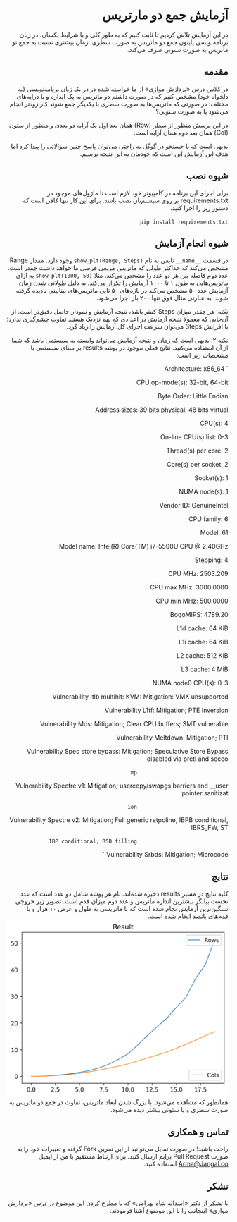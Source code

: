 <div dir="rtl">

# آزمایش جمع دو مارتریس

در این آزمایش تلاش کردیم تا ثابت کنیم که به طور کلی و با شرایط یکسان، در زبان برنامه‌نویسی پایتون جمع دو ماتریس به صورت سطری، زمان بیشتری نسبت به جمع تو ماتریس به صورت ستونی صرف می‌کند.



## مقدمه
در کلاس درس «پردازش موازی» از ما خواسته شده در در یک زبان برنامه‌نویسی (به دلخواه خود) مشخص کنیم که در صورت داشتم دو ماتریس به یک اندازه و با درایه‌های مختلف؛ در صورتی که ماتریس‌ها به صورت سطری با یکدیگر جمع شوند کار زودتر انجام می‌شود یا به صورت ستونی؟

در این پرسش منظور از سطر (Row) همان بعد اول یک آرایه دو بعدی و منظور از ستون (Col) همان بعد دوم همان آرایه است.

بدیهی است که با جستجو در گوگل به راحتی می‌توان پاسخ چنین سؤالاتی را پیدا کرد اما هدف این آزمایش این است که خودمان به این نتیجه برسیم.



## شیوه نصب
برای اجرای این برنامه در کامپیوتر خود لازم است تا ماژول‌های موجود در requirements.txt بر روی سیستم‌تان نصب باشد. برای این کار تنها کافی است که دستور زیر را اجرا کنید.

`pip install requirements.txt `



## شیوه انجام آزمایش
در قسمت `__name__` تابعی به نام `show_plt(Range, Steps)` وجود دارد. مقدار Range مشخص می‌کند که حداکثر طولی که ماتریس مربعی فرضی ما خواهد داشت چقدر است. عدد دوم فاصله بین هر دو عدد را مشخص می‌کند. مثلا `show_plt(1000, 50)` به ازای ماتریس‌هایی به طول ۱ تا ۱۰۰۰ آزمایش را تکرار می‌کند. به دلیل طولانی شدن زمان آزمایش عدد ۵۰ مشخص می‌کند در بازه‌های ۵۰ تایی ماتریس‌‌های بینابینی نادیده گرفته شوند. به عبارتی مثال فوق تنها ۲۰۰ بار اجرا می‌شود.

نکته: هر چقدر میزان Steps کمتر باشد، نتیجه آزمایش و نمودار حاصل دقیق‌تر است. از آن‌جایی که معمولا نتیجه آزمایش در اعدادی که بهم نزدیک هستند تفاوت چشم‌گیری ندارد؛ با افزایش Steps می‌توان سرعت اجرای کل آزمایش را زیاد کرد.

نکته ۲: بدیهی است که زمان و نتیجه آزمایش می‌تواند وابسته به سیستمی باشد که شما از آن استفاده می‌کنید. نتایج فعلی موجود در پوشه results بر مبنای سیستمی با مشخصات زیر است:

`
Architecture:                    x86_64

CPU op-mode(s):                  32-bit, 64-bit

Byte Order:                      Little Endian

Address sizes:                   39 bits physical, 48 bits virtual

CPU(s):                          4

On-line CPU(s) list:             0-3

Thread(s) per core:              2

Core(s) per socket:              2

Socket(s):                       1

NUMA node(s):                    1

Vendor ID:                       GenuineIntel

CPU family:                      6

Model:                           61

Model name:                      Intel(R) Core(TM) i7-5500U CPU @ 2.40GHz

Stepping:                        4

CPU MHz:                         2503.209

CPU max MHz:                     3000.0000

CPU min MHz:                     500.0000

BogoMIPS:                        4789.20

L1d cache:                       64 KiB

L1i cache:                       64 KiB

L2 cache:                        512 KiB

L3 cache:                        4 MiB

NUMA node0 CPU(s):               0-3

Vulnerability Itlb multihit:     KVM: Mitigation: VMX unsupported

Vulnerability L1tf:              Mitigation; PTE Inversion

Vulnerability Mds:               Mitigation; Clear CPU buffers; SMT vulnerable

Vulnerability Meltdown:          Mitigation; PTI

Vulnerability Spec store bypass: Mitigation; Speculative Store Bypass disabled via prctl and secco

                                 mp
                                 
Vulnerability Spectre v1:        Mitigation; usercopy/swapgs barriers and __user pointer sanitizat

                                 ion
                                 
Vulnerability Spectre v2:        Mitigation; Full generic retpoline, IBPB conditional, IBRS_FW, ST

                                 IBP conditional, RSB filling
                                 
Vulnerability Srbds:             Mitigation; Microcode
`



## نتایج
کلیه نتایج در مسیر results ذخیره شده‌اند. نام هر پوشه شامل دو عدد است که عدد نخست بیانگر بیشترین اندازه ماتریس و عدد دوم میزان قدم است.
تصویر زیر خروجی سنگین‌ترین آزمایش نجام شده است که با ماتریسی به طول و عرض ۱۰ هزار و با قدم‌های پانصد انجام شده است.
![alt text](https://github.com/LordArma/cambrac/blob/master/results/Until10000Step500/plot.png?raw=true "نتیجه اجرا تا سقف ۱۰ هزار با گام پانصد")
همانطور که مشاهده می‌شود. با بزرگ شدن ابعاد ماتریس، تفاوت در جمع دو ماتریس به صورت سطری و یا ستونی بیشتر دیده می‌شود.



## تماس و همکاری
راحت باشید! در صورت تمایل می‌توانید از این تمرین Fork گرفته و تغییرات خود را به صورت Pull Request برایم ارسال کنید. برای ارتباط مستقیم با من از ایمیل Arma@Jangal.co استفاده کنید.



## تشکر
با تشکر از دکتر «اسداله شاه بهرامی» که با مطرح کردن این موضوع در درس «پردازش موازی» اینجانب را با این موضوع آشنا فرمودند.
</div>
